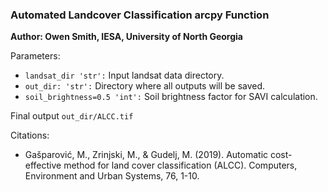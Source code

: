 ### Automated Landcover Classification arcpy Function

**Author: Owen Smith, IESA, University of North Georgia**

Parameters: 
* `landsat_dir 'str':` Input landsat data directory.
* `out_dir: 'str':` Directory where all outputs will be saved.
* `soil_brightness=0.5 'int':` Soil brightness factor for SAVI calculation.

Final output `out_dir/ALCC.tif`

Citations: 
- Gašparović, M., Zrinjski, M., & Gudelj, M. (2019). Automatic cost-effective 
  method for land cover classification (ALCC). Computers, Environment and Urban 
  Systems, 76, 1-10.